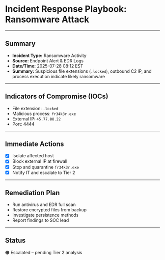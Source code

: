 # Incident Response Playbook: Ransomware Attack

---

## Summary
- **Incident Type:** Ransomware Activity
- **Source:** Endpoint Alert & EDR Logs
- **Date/Time:** 2025-07-28 08:12 EST
- **Summary:** Suspicious file extensions (`.locked`), outbound C2 IP, and process execution indicate likely ransomware

---

## Indicators of Compromise (IOCs)
- File extension: `.locked`
- Malicious process: `fr34k3r.exe`
- External IP: `45.77.88.22`
- Port: 4444

---

## Immediate Actions
- [x] Isolate affected host
- [x] Block external IP at firewall
- [x] Stop and quarantine `fr34k3r.exe`
- [x] Notify IT and escalate to Tier 2

---

## Remediation Plan
- Run antivirus and EDR full scan
- Restore encrypted files from backup
- Investigate persistence methods
- Report findings to SOC lead

---

## Status
🟠 Escalated – pending Tier 2 analysis
